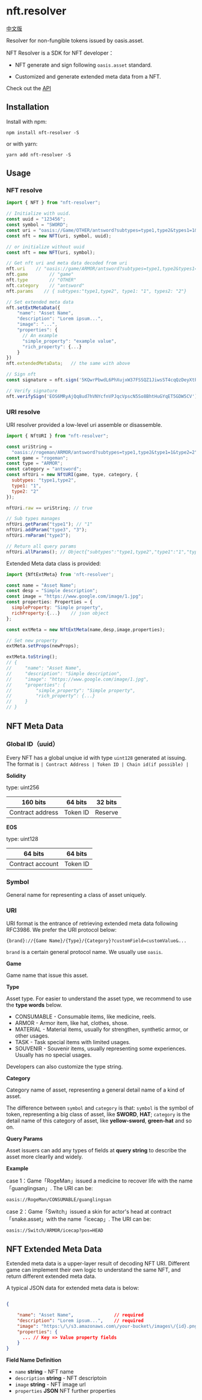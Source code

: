 # nft.resolver

[中文版](README_CN.md)

Resolver for non-fungible tokens issued by oasis.asset.

NFT Resolver is a SDK for NFT developer：

- NFT generate and sign following `oasis.asset` standard.

- Customized and generate extended meta data from a NFT.

Check out the [API](docs/)

## Installation

Install with npm:

```shell
npm install nft-resolver -S
```

or with yarn:

```shel
yarn add nft-resolver -S
```

## Usage

### NFT resolve

```javascript
import { NFT } from "nft-resolver";

// Initialize with uuid.
const uuid = "123456";
const symbol = "SWORD";
const uri = "oasis://Game/OTHER/antsword?subtypes=type1,type2&types1=1&types2=2";
const nft = new NFT(uri, symbol, uuid);

// or initialize without uuid
const nft = new NFT(uri, symbol);

// Get nft uri and meta data decoded from uri
nft.uri    // "oasis://game/ARMOR/antsword?subtypes=type1,type2&types1=1&types2=2"
nft.game        // "game"
nft.type        // "OTHER"
nft.category    // "antsword"
nft.params    // { subtypes:"type1,type2", type1: "1", types2: "2"}

// Set extended meta data
nft.setExtMetaData({
    "name": "Asset Name",
    "description": "Lorem ipsum...",
    "image": "...",
    "properties": {
      // An example
      "simple_property": "example value",
      "rich_property": {...}
    }
})
nft.extendedMetaData;   // the same with above

// Sign nft
const signature = nft.sign('5KQwrPbwdL6PhXujxW37FSSQZ1JiwsST4cqQzDeyXtP79zkvFD3');

// Verify signature
nft.verifySign('EOS6MRyAjQq8ud7hVNYcfnVPJqcVpscN5So8BhtHuGYqET5GDW5CV');
```

### URI resolve

URI resolver provided a low-level uri assemble or disassemble.

```javascript
import { NftURI } from "nft-resolver";

const uriString =
  "oasis://rogeman/ARMOR/antsword?subtypes=type1,type2&type1=1&type2=2";
const game = "rogeman";
const type = "ARMOR";
const category = "antsword";
const nftUri = new NftURI(game, type, category, {
  subtypes: "type1,type2",
  type1: "1",
  type2: "2"
});

nftUri.raw == uriString; // true

// Sub types manages
nftUri.getParam("type1"); // "1"
nftUri.addParam("type3", "3");
nftUri.rmParam("type3");

// Return all query params
nftUri.allParams(); // Object{"subtypes":"type1,type2","type1":"1","type2":"2"}
```

Extended Meta data class is provided:

```javascript
import {NftExtMeta} from 'nft-resolver';

const name = "Asset Name";
const desp = "Simple description";
const image = "https://www.google.com/image/1.jpg";
const properties: Properties = {
  simpleProperty: "Simple property",
  richProperty:{...}    // json object
};

const extMeta = new NftExtMeta(name,desp,image,properties);

// Set new property
extMeta.setProps(newProps);

extMeta.toString();
// {
//     "name": "Asset Name",
//     "description": "Simple description",
//     "image": "https://www.google.com/image/1.jpg",
//     "properties": {
//         "simple_property": "Simple property",
//         "rich_property": {...}
//     }
// }
```

## NFT Meta Data

### Global ID（uuid）

Every NFT has a global unqiue id with type `uint128` generated at issuing. The format is `| Contract Address | Token ID | Chain id(if possible) |`

**Solidity**

type: uint256

| 160 bits         | 64 bits  | 32 bits |
| ---------------- | -------- | ------- |
| Contract address | Token ID | Reserve |

**EOS**

type: uint128

| 64 bits          | 64 bits  |
| ---------------- | -------- |
| Contract account | Token ID |

### Symbol

General name for representing a class of asset uniquely.

### URI

URI format is the entrance of retrieving extended meta data following RFC3986. We prefer the URI protocol below:

```
{brand}://{Game Name}/{Type}/{Category}?customField=customValue&...
```

`brand` is a certain general protocol name. We usually use `oasis`.

**Game**

Game name that issue this asset.

**Type**

Asset type. For easier to understand the asset type, we recommend to use the **type words** below.

- CONSUMABLE - Consumable items, like medicine, reels.
- ARMOR - Armor item, like hat, clothes, shose.
- MATERIAL - Material items, usually for strengthen, synthetic armor, or other usages.
- TASK - Task special items with limited usages.
- SOUVENIR - Souvenir items, usually representing some experiences. Usually has no special usages.

Developers can also customize the type string.

**Category**

Category name of asset, representing a general detail name of a kind of asset.

The difference between `symbol` and `category` is that: `symbol` is the symbol of token, representing a big class of asset, like **SWORD**, **HAT**; `category` is the detail name of this category of asset, like **yellow-sword**, **green-hat** and so on.

**Query Params**

Asset issuers can add any types of fields at **query string** to describe the asset more clearlly and widely.

**Example**

case 1：Game「RogeMan」issued a medicine to recover life with the name「guanglingsan」. The URI can be:

```
oasis://RogeMan/CONSUMABLE/guanglingsan
```

case 2：Game「Switch」issued a skin for actor's head at contract「snake.asset」with the name「icecap」. The URI can be:

```
oasis://Switch/ARMOR/icecap?pos=HEAD
```

## NFT Extended Meta Data

Extended meta data is a upper-layer result of decoding NFT URI. Different game can implement their own logic to understand the same NFT, and return different extended meta data.

A typical JSON data for extended meta data is below:

```json

{

    "name": "Asset Name",               // required
    "description": "Lorem ipsum...",    // required
    "image": "https:\/\/s3.amazonaws.com\/your-bucket\/images\/{id}.png",    // required
    "properties": {
      ... // Key => Value property fields
    }
}

```

**Field Name Definition**

- `name` **string** - NFT name
- `description` **string** - NFT descriptoin
- `image` **string** - NFT image url
- `properties` **JSON** NFT further properties
